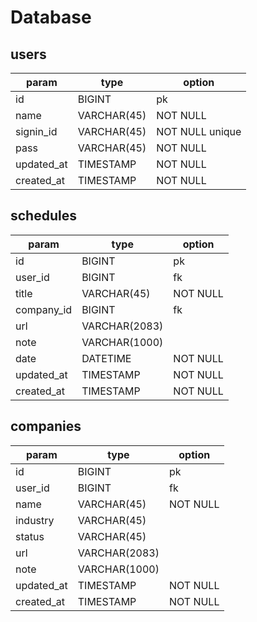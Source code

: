 # Database

## users

| param      | type        | option          |
| ---------- | ----------- | --------------- |
| id         | BIGINT      | pk              |
| name       | VARCHAR(45) | NOT NULL        |
| signin_id  | VARCHAR(45) | NOT NULL unique |
| pass       | VARCHAR(45) | NOT NULL        |
| updated_at | TIMESTAMP   | NOT NULL        |
| created_at | TIMESTAMP   | NOT NULL        |

## schedules

| param      | type          | option   |
| ---------- | ------------- | -------- |
| id         | BIGINT        | pk       |
| user_id    | BIGINT        | fk       |
| title      | VARCHAR(45)   | NOT NULL |
| company_id | BIGINT        | fk       |
| url        | VARCHAR(2083) |
| note       | VARCHAR(1000) |
| date       | DATETIME      | NOT NULL |
| updated_at | TIMESTAMP     | NOT NULL |
| created_at | TIMESTAMP     | NOT NULL |

## companies

| param      | type          | option   |
| ---------- | ------------- | -------- |
| id         | BIGINT        | pk       |
| user_id    | BIGINT        | fk       |
| name       | VARCHAR(45)   | NOT NULL |
| industry   | VARCHAR(45)   |
| status     | VARCHAR(45)   |
| url        | VARCHAR(2083) |
| note       | VARCHAR(1000) |
| updated_at | TIMESTAMP     | NOT NULL |
| created_at | TIMESTAMP     | NOT NULL |
